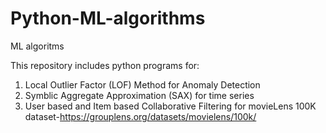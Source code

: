 # Python-ML-algorithms
ML algoritms

This repository includes python programs for:
1. Local Outlier Factor (LOF) Method for Anomaly Detection
2. Symblic Aggregate Approximation (SAX) for time series
3. User based and Item based Collaborative Filtering for movieLens 100K dataset-https://grouplens.org/datasets/movielens/100k/
